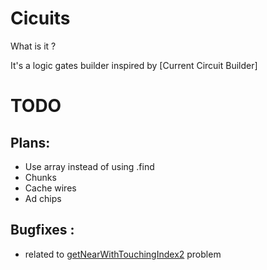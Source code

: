 # Cicuits 

What is it ?

It's a logic gates builder inspired by [Current Circuit Builder]


# TODO 

## Plans: 
* Use array instead of using .find 
* Chunks
* Cache wires 
* Ad chips

## Bugfixes :
* related to [getNearWithTouchingIndex2](./src/engine.ts) problem 
